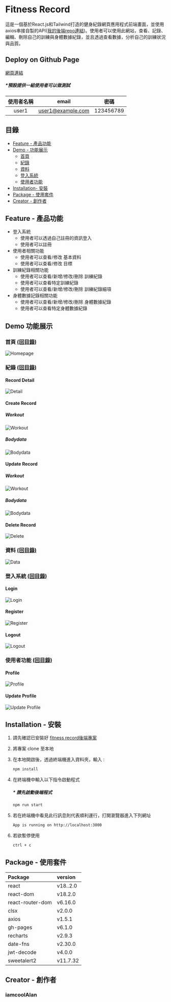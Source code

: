# Fitness Record
這是一個基於React.js和Tailwind打造的健身紀錄網頁應用程式前端畫面，並使用axios串接自製的API([我的後端repo連結](https://github.com/iamcoolalan/fitness-record-backend))。使用者可以使用此網站，查看、記錄、編輯、刪除自己的訓練與身體數據紀錄，並且透過查看數據，分析自己的訓練狀況與品質。

## Deploy on Github Page
[網頁連結](https://iamcoolalan.github.io/fitness-record-frontend/)

##### *預設提供一組使用者可以做測試
  | 使用者名稱 | email | 密碼 |
  | :---: | :---: | :---: |
  | user1 | user1@example.com | 123456789 |   

## 目錄

- [Feature - 產品功能](#feature---產品功能)
- [Demo - 功能展示](#demo-功能展示)
  - [首頁](#首頁-回目錄)
  - [紀錄](#紀錄-回目錄)
  - [資料](#資料-回目錄)
  - [登入系統](#登入系統-回目錄)
  - [使用者功能](#使用者功能-回目錄)
- [Installation- 安裝](#installation---安裝)
- [Package - 使用套件](#package---使用套件)
- [Creator - 創作者](#creator---創作者)

## Feature - 產品功能

- 登入系統
  - 使用者可以透過自己註冊的資訊登入
  - 使用者可以註冊
- 使用者相關功能
  - 使用者可以查看/修改 基本資料
  - 使用者可以查看/修改 目標
- 訓練紀錄相關功能
  - 使用者可以查看/新增/修改/刪除 訓練紀錄
  - 使用者可以查看特定訓練紀錄
  - 使用者可以查看/新增/修改/刪除 訓練紀錄細項
- 身體數據記錄相關功能
  - 使用者可以查看/新增/修改/刪除 身體數據紀錄
  - 使用者可以查看特定身體數據紀錄

## Demo 功能展示

### 首頁 [(回目錄)](#目錄)
![Homepage](./README/homepage.gif)

### 紀錄 [(回目錄)](#目錄)

#### Record Detail
![Detail](./README/record%20detail.gif)

#### Create Record
##### Workout
![Workout](./README/create%20bodydata%20record.gif)
##### Bodydata
![Bodydata](./README/create%20workout%20record.gif)

#### Update Record
##### Workout
![Workout](./README/update%20workout%20record.gif)
##### Bodydata
![Bodydata](./README/update%20bodydata%20record.gif)

#### Delete Record
![Delete](./README/delete%20record.gif)

### 資料 [(回目錄)](#目錄)
![Data](./README/data.gif)

### 登入系統 [(回目錄)](#目錄)

#### Login
![Login](./README/login.gif)
#### Register
![Register](./README/register.gif)
#### Logout
![Logout](./README/logout.gif)

### 使用者功能 [(回目錄)](#目錄)

#### Profile 
![Profile](./README/profile.gif)

#### Update Profile
![Update Profile](./README/update%20profile.gif)

## Installation - 安裝

1. 請先確認已安裝好 [fitness record後端專案](https://github.com/iamcoolalan/fitness-record-backend)
2. 將專案 clone 至本地
3. 在本地開啟後，透過終端機進入資料夾，輸入 :

    ```bash
    npm install
    ```

4. 在終端機中輸入以下指令啟動程式
    ##### * 請先啟動後端程式

     ```bash
    npm run start
    ```
5. 若在終端機中看見此行訊息則代表順利運行，打開瀏覽器進入下列網址

    ```bash
    App is running on http://localhost:3000
    ```

6. 若欲暫停使用

    ```bash
    ctrl + c
    ```

## Package - 使用套件

| Package | version |
| :--- | :--- |
| react | v18..2.0 |
| react-dom | v18.2.0 |
| react-router-dom | v6.16.0 |
| clsx | v2.0.0 |
| axios | v1.5.1 |
| gh-pages | v6.1.0|
| recharts | v2.9.3 |
| date-fns | v2.30.0 |
| jwt-decode | v4.0.0 |
| sweetalert2 | v11.7.32 |

## Creator - 創作者

### iamcoolAlan